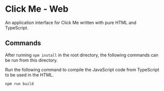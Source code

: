 # Click Me - Web

An application interface for Click Me written with pure HTML and TypeScript.

## Commands

After running `npm install` in the root directory, the following commands can be run from this directory.

Run the following command to compile the JavaScript code from TypeScript to be used in the HTML.

```
npm run build
```
